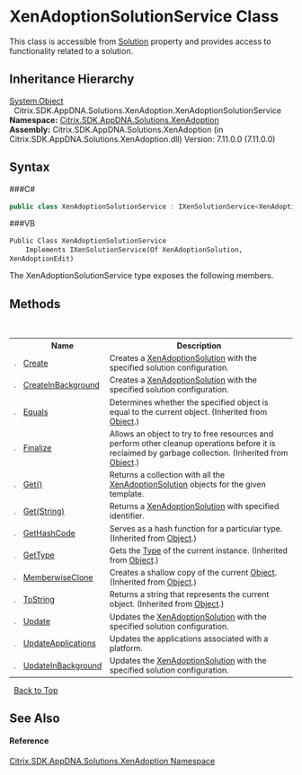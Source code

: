 # XenAdoptionSolutionService Class
 

This class is accessible from <a href="P_Citrix_SDK_AppDNA_Server_Solution">Solution</a> property and provides access to functionality related to a solution.


## Inheritance Hierarchy
<a href="http://msdn2.microsoft.com/en-us/library/e5kfa45b" target="_blank">System.Object</a><br />&nbsp;&nbsp;Citrix.SDK.AppDNA.Solutions.XenAdoption.XenAdoptionSolutionService<br />
**Namespace:**&nbsp;<a href="N_Citrix_SDK_AppDNA_Solutions_XenAdoption">Citrix.SDK.AppDNA.Solutions.XenAdoption</a><br />**Assembly:**&nbsp;Citrix.SDK.AppDNA.Solutions.XenAdoption (in Citrix.SDK.AppDNA.Solutions.XenAdoption.dll) Version: 7.11.0.0 (7.11.0.0)

## Syntax

###C#
```csharp
public class XenAdoptionSolutionService : IXenSolutionService<XenAdoptionSolution, XenAdoptionEdit>
```

###VB
```vbnet
Public Class XenAdoptionSolutionService
	Implements IXenSolutionService(Of XenAdoptionSolution, XenAdoptionEdit)
```

The XenAdoptionSolutionService type exposes the following members.


## Methods
&nbsp;<table><tr><th></th><th>Name</th><th>Description</th></tr><tr><td>![Public method](media/pubmethod.gif "Public method")</td><td><a href="M_Citrix_SDK_AppDNA_Solutions_XenAdoption_XenAdoptionSolutionService_Create">Create</a></td><td>
Creates a <a href="T_Citrix_SDK_AppDNA_Solutions_XenAdoption_XenAdoptionSolution">XenAdoptionSolution</a> with the specified solution configuration.</td></tr><tr><td>![Public method](media/pubmethod.gif "Public method")</td><td><a href="M_Citrix_SDK_AppDNA_Solutions_XenAdoption_XenAdoptionSolutionService_CreateInBackground">CreateInBackground</a></td><td>
Creates a <a href="T_Citrix_SDK_AppDNA_Solutions_XenAdoption_XenAdoptionSolution">XenAdoptionSolution</a> with the specified solution configuration.</td></tr><tr><td>![Public method](media/pubmethod.gif "Public method")</td><td><a href="http://msdn2.microsoft.com/en-us/library/bsc2ak47" target="_blank">Equals</a></td><td>
Determines whether the specified object is equal to the current object.
 (Inherited from <a href="http://msdn2.microsoft.com/en-us/library/e5kfa45b" target="_blank">Object</a>.)</td></tr><tr><td>![Protected method](media/protmethod.gif "Protected method")</td><td><a href="http://msdn2.microsoft.com/en-us/library/4k87zsw7" target="_blank">Finalize</a></td><td>
Allows an object to try to free resources and perform other cleanup operations before it is reclaimed by garbage collection.
 (Inherited from <a href="http://msdn2.microsoft.com/en-us/library/e5kfa45b" target="_blank">Object</a>.)</td></tr><tr><td>![Public method](media/pubmethod.gif "Public method")</td><td><a href="M_Citrix_SDK_AppDNA_Solutions_XenAdoption_XenAdoptionSolutionService_Get">Get()</a></td><td>
Returns a collection with all the <a href="T_Citrix_SDK_AppDNA_Solutions_XenAdoption_XenAdoptionSolution">XenAdoptionSolution</a> objects for the given template.</td></tr><tr><td>![Public method](media/pubmethod.gif "Public method")</td><td><a href="M_Citrix_SDK_AppDNA_Solutions_XenAdoption_XenAdoptionSolutionService_Get_1">Get(String)</a></td><td>
Returns a <a href="T_Citrix_SDK_AppDNA_Solutions_XenAdoption_XenAdoptionSolution">XenAdoptionSolution</a> with specified identifier.</td></tr><tr><td>![Public method](media/pubmethod.gif "Public method")</td><td><a href="http://msdn2.microsoft.com/en-us/library/zdee4b3y" target="_blank">GetHashCode</a></td><td>
Serves as a hash function for a particular type.
 (Inherited from <a href="http://msdn2.microsoft.com/en-us/library/e5kfa45b" target="_blank">Object</a>.)</td></tr><tr><td>![Public method](media/pubmethod.gif "Public method")</td><td><a href="http://msdn2.microsoft.com/en-us/library/dfwy45w9" target="_blank">GetType</a></td><td>
Gets the <a href="http://msdn2.microsoft.com/en-us/library/42892f65" target="_blank">Type</a> of the current instance.
 (Inherited from <a href="http://msdn2.microsoft.com/en-us/library/e5kfa45b" target="_blank">Object</a>.)</td></tr><tr><td>![Protected method](media/protmethod.gif "Protected method")</td><td><a href="http://msdn2.microsoft.com/en-us/library/57ctke0a" target="_blank">MemberwiseClone</a></td><td>
Creates a shallow copy of the current <a href="http://msdn2.microsoft.com/en-us/library/e5kfa45b" target="_blank">Object</a>.
 (Inherited from <a href="http://msdn2.microsoft.com/en-us/library/e5kfa45b" target="_blank">Object</a>.)</td></tr><tr><td>![Public method](media/pubmethod.gif "Public method")</td><td><a href="http://msdn2.microsoft.com/en-us/library/7bxwbwt2" target="_blank">ToString</a></td><td>
Returns a string that represents the current object.
 (Inherited from <a href="http://msdn2.microsoft.com/en-us/library/e5kfa45b" target="_blank">Object</a>.)</td></tr><tr><td>![Public method](media/pubmethod.gif "Public method")</td><td><a href="M_Citrix_SDK_AppDNA_Solutions_XenAdoption_XenAdoptionSolutionService_Update">Update</a></td><td>
Updates the <a href="T_Citrix_SDK_AppDNA_Solutions_XenAdoption_XenAdoptionSolution">XenAdoptionSolution</a> with the specified solution configuration.</td></tr><tr><td>![Public method](media/pubmethod.gif "Public method")</td><td><a href="M_Citrix_SDK_AppDNA_Solutions_XenAdoption_XenAdoptionSolutionService_UpdateApplications">UpdateApplications</a></td><td>
Updates the applications associated with a platform.</td></tr><tr><td>![Public method](media/pubmethod.gif "Public method")</td><td><a href="M_Citrix_SDK_AppDNA_Solutions_XenAdoption_XenAdoptionSolutionService_UpdateInBackground">UpdateInBackground</a></td><td>
Updates the <a href="T_Citrix_SDK_AppDNA_Solutions_XenAdoption_XenAdoptionSolution">XenAdoptionSolution</a> with the specified solution configuration.</td></tr></table>&nbsp;
<a href="#xenadoptionsolutionservice-class">Back to Top</a>

## See Also


#### Reference
<a href="N_Citrix_SDK_AppDNA_Solutions_XenAdoption">Citrix.SDK.AppDNA.Solutions.XenAdoption Namespace</a><br />